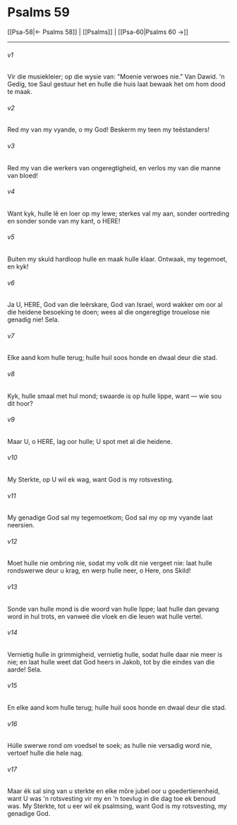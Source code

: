 # Psalms 59

[[Psa-58|← Psalms 58]] | [[Psalms]] | [[Psa-60|Psalms 60 →]]
***

###### v1
Vir die musiekleier; op die wysie van: "Moenie verwoes nie." Van Dawid. 'n Gedig, toe Saul gestuur het en hulle die huis laat bewaak het om hom dood te maak. 
###### v2
Red my van my vyande, o my God! Beskerm my teen my teëstanders! 
###### v3
Red my van die werkers van ongeregtigheid, en verlos my van die manne van bloed! 
###### v4
Want kyk, hulle lê en loer op my lewe; sterkes val my aan, sonder oortreding en sonder sonde van my kant, o HERE! 
###### v5
Buiten my skuld hardloop hulle en maak hulle klaar. Ontwaak, my tegemoet, en kyk! 
###### v6
Ja U, HERE, God van die leërskare, God van Israel, word wakker om oor al die heidene besoeking te doen; wees al die ongeregtige trouelose nie genadig nie! Sela. 
###### v7
Elke aand kom hulle terug; hulle huil soos honde en dwaal deur die stad. 
###### v8
Kyk, hulle smaal met hul mond; swaarde is op hulle lippe, want — wie sou dit hoor? 
###### v9
Maar U, o HERE, lag oor hulle; U spot met al die heidene. 
###### v10
My Sterkte, op U wil ek wag, want God is my rotsvesting. 
###### v11
My genadige God sal my tegemoetkom; God sal my op my vyande laat neersien. 
###### v12
Moet hulle nie ombring nie, sodat my volk dit nie vergeet nie: laat hulle rondswerwe deur u krag, en werp hulle neer, o Here, ons Skild! 
###### v13
Sonde van hulle mond is die woord van hulle lippe; laat hulle dan gevang word in hul trots, en vanweë die vloek en die leuen wat hulle vertel. 
###### v14
Vernietig hulle in grimmigheid, vernietig hulle, sodat hulle daar nie meer is nie; en laat hulle weet dat God heers in Jakob, tot by die eindes van die aarde! Sela. 
###### v15
En elke aand kom hulle terug; hulle huil soos honde en dwaal deur die stad. 
###### v16
Húlle swerwe rond om voedsel te soek; as hulle nie versadig word nie, vertoef hulle die hele nag. 
###### v17
Maar ék sal sing van u sterkte en elke môre jubel oor u goedertierenheid, want U was 'n rotsvesting vir my en 'n toevlug in die dag toe ek benoud was. My Sterkte, tot u eer wil ek psalmsing, want God is my rotsvesting, my genadige God. 
